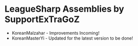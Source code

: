# LeagueSharp Assemblies by SupportExTraGoZ

* KoreanMalzahar - Improvements Incoming!
* KoreanMasterYi - Updated for the latest version to be done!
